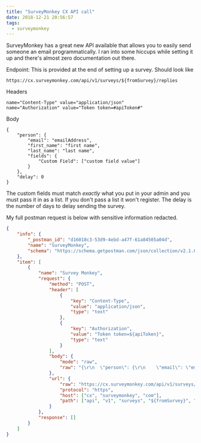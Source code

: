 ```yaml
---
title: "SurveyMonkey CX API call"
date: 2018-12-21 20:56:57
tags:
  - surveymonkey
---
```


SurveyMonkey has a great new API available that allows you to easily send someone an email programmatically. I ran into some hiccups while setting it up and there's almost zero documentation out there.

Endpoint: This is provided at the end of setting up a survey. Should look like

    https://cx.surveymonkey.com/api/v1/surveys/${fromSurvey}/replies

Headers

    name="Content-Type" value="application/json"
    name="Authorization" value="Token token=#apiToken#"

Body

    {
        "person": {
            "email": "emailAddress",
            "first_name": "first name",
            "last_name": "last name",
            "fields": {
                "Custom Field": ["custom field value"]
            }
        },
        "delay": 0
    }

The custom fields must match _exactly_ what you put in your admin and you must pass it in as a list. If you don't pass a list it won't register. The delay is the number of days to delay sending the survey.

My full postman request is below with sensitive information redacted.

```json
{
	"info": {
		"_postman_id": "d16018c3-53d9-4ebd-a47f-61a84505a04d",
		"name": "SurveyMonkey",
		"schema": "https://schema.getpostman.com/json/collection/v2.1.0/collection.json"
	},
	"item": [
		{
			"name": "Survey Monkey",
			"request": {
				"method": "POST",
				"header": [
					{
						"key": "Content-Type",
						"value": "application/json",
						"type": "text"
					},
					{
						"key": "Authorization",
						"value": "Token token=${apiToken}",
						"type": "text"
					}
				],
				"body": {
					"mode": "raw",
					"raw": "{\r\n  \"person\": {\r\n    \"email\": \"email@gmail.com\",\r\n    \"first_name\": \"First\",\r\n    \"last_name\": \"Last\",\r\n    \"fields\": {\r\n      \"Products\": [\"Acme M500\", \"Acme B7500\"]},\r\n  \"facets\": {\r\n    \"Job ID\": \"1234\"\r\n  },\r\n  \"delay\": 24\r\n}"
				},
				"url": {
					"raw": "https://cx.surveymonkey.com/api/v1/surveys/${fromSurvey}/replies",
					"protocol": "https",
					"host": ["cx", "surveymonkey", "com"],
					"path": ["api", "v1", "surveys", "${fromSurvey}", "replies"]
				}
			},
			"response": []
		}
	]
}
```
